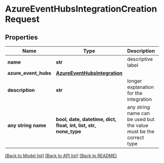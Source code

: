 # AzureEventHubsIntegrationCreationRequest


## Properties
Name | Type | Description | Notes
------------ | ------------- | ------------- | -------------
**name** | **str** | descriptive label | 
**azure_event_hubs** | [**AzureEventHubsIntegration**](AzureEventHubsIntegration.md) |  | [optional] 
**description** | **str** | longer explanation for the integration | [optional] 
**any string name** | **bool, date, datetime, dict, float, int, list, str, none_type** | any string name can be used but the value must be the correct type | [optional]

[[Back to Model list]](../README.md#documentation-for-models) [[Back to API list]](../README.md#documentation-for-api-endpoints) [[Back to README]](../README.md)



